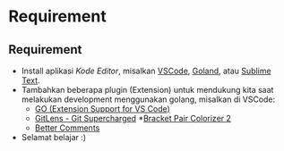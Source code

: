 # Requirement

## Requirement
* Install aplikasi *Kode Editor*, misalkan [VSCode](https://code.visualstudio.com/#alt-downloads), [Goland](https://www.jetbrains.com/go/download/?source=google&medium=cpc&campaign=10165081362&term=goland&gclid=CjwKCAjwh-CVBhB8EiwAjFEPGZ165YnXYA9wBstwnio9ODOuojpurfby1RZ5B3dw88d2rtFC0X1aoxoC3NoQAvD_BwE#section=mac), atau [Sublime Text](https://forum.sublimetext.com/t/sublime-golang/54942).
* Tambahkan beberapa plugin (Extension) untuk mendukung kita saat melakukan development menggunakan golang, misalkan di VSCode:
  * [GO (Extension Support for VS Code)](https://marketplace.visualstudio.com/items?itemName=ms-vscode.Go)
  * [GitLens - Git Supercharged](https://marketplace.visualstudio.com/items?itemName=eamodio.gitlens)
  *[Bracket Pair Colorizer 2](https://marketplace.visualstudio.com/items?itemName=CoenraadS.bracket-pair-colorizer-2)
  * [Better Comments](https://marketplace.visualstudio.com/items?itemName=aaron-bond.better-comments)
* Selamat belajar :)